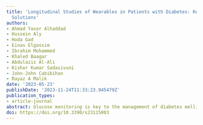 ```yaml
---
title: 'Longitudinal Studies of Wearables in Patients with Diabetes: Key Issues and
  Solutions'
authors:
- Ahmad Yaser Alhaddad
- Hussein Aly
- Hoda Gad
- Einas Elgassim
- Ibrahim Mohammed
- Khaled Baagar
- Abdulaziz Al-Ali
- Kishor Kumar Sadasivuni
- John-John Cabibihan
- Rayaz A Malik
date: '2023-05-23'
publishDate: '2023-11-24T11:33:23.945479Z'
publication_types:
- article-journal
abstract: Glucose monitoring is key to the management of diabetes mellitus to maintain optimal glucose control whilst avoiding hypoglycemia. Non-invasive continuous glucose monitoring techniques have evolved considerably to replace finger prick testing, but still require sensor insertion. Physiological variables, such as heart rate and pulse pressure, change with blood glucose, especially during hypoglycemia, and could be used to predict hypoglycemia. To validate this approach, clinical studies that contemporaneously acquire physiological and continuous glucose variables are required. In this work, we provide insights from a clinical study undertaken to study the relationship between physiological variables obtained from a number of wearables and glucose levels. The clinical study included three screening tests to assess neuropathy and acquired data using wearable devices from 60 participants for four days. We highlight the challenges and provide recommendations to mitigate issues that may impact the validity of data capture to enable a valid interpretation of the outcomes. 
doi: https://doi.org/10.3390/s23115003
---
```

